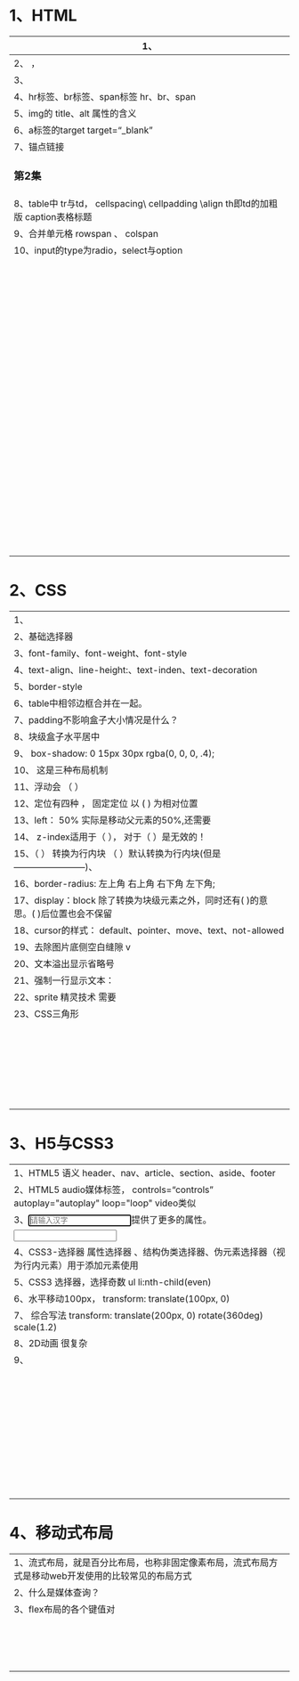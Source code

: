 # 1、HTML

| 1、<!DOCTYPE html>                                           |
| ------------------------------------------------------------ |
| 2、<html lang="en">               ，<html lang="zh-CN">      |
| 3、<meta charset="UTF-8" />                                  |
| 4、hr标签、br标签、span标签   hr、br、span                   |
| 5、img的   title、alt  属性的含义                            |
| 6、a标签的target                      target=“_blank”        |
| 7、锚点链接        <h3 id="two">第2集</h3>        <a href="#two"> |
| 8、table中 tr与td，    cellspacing\      cellpadding        \align       th即td的加粗版   caption表格标题 |
| 9、合并单元格 rowspan 、 colspan                             |
| 10、input的type为radio，select与option                       |
|                                                              |
|                                                              |
|                                                              |
|                                                              |
|                                                              |
|                                                              |
|                                                              |
|                                                              |
|                                                              |
|                                                              |
|                                                              |
|                                                              |
|                                                              |
|                                                              |
|                                                              |
|                                                              |
|                                                              |
|                                                              |
|                                                              |
|                                                              |
|                                                              |
|                                                              |
|                                                              |
|                                                              |
|                                                              |
|                                                              |
|                                                              |
|                                                              |
|                                                              |
|                                                              |
|                                                              |
|                                                              |
|                                                              |
|                                                              |
|                                                              |
|                                                              |
|                                                              |
|                                                              |
|                                                              |
|                                                              |
|                                                              |
|                                                              |
|                                                              |
|                                                              |
|                                                              |
|                                                              |
|                                                              |
|                                                              |
|                                                              |
|                                                              |
|                                                              |
|                                                              |
|                                                              |
|                                                              |
|                                                              |
|                                                              |
|                                                              |
|                                                              |
|                                                              |
|                                                              |
|                                                              |
|                                                              |
|                                                              |
|                                                              |
|                                                              |
|                                                              |
|                                                              |
|                                                              |
|                                                              |
|                                                              |
|                                                              |
|                                                              |
|                                                              |
|                                                              |
|                                                              |
|                                                              |
|                                                              |
|                                                              |
|                                                              |
|                                                              |
|                                                              |
|                                                              |
|                                                              |
|                                                              |
|                                                              |
|                                                              |
|                                                              |
|                                                              |
|                                                              |

# 2、CSS

|                                                              |
| ------------------------------------------------------------ |
| 1、<link rel="stylesheet" type="text/css" href="css文件路径"> |
| 2、基础选择器                                                |
| 3、font-family、font-weight、font-style                      |
| 4、text-align、line-height:、text-inden、text-decoration     |
| 5、border-style                                              |
| 6、table中相邻边框合并在一起。                               |
| 7、padding不影响盒子大小情况是什么？                         |
| 8、块级盒子水平居中                                          |
| 9、    box-shadow:   0     15px     30px  rgba(0, 0, 0, .4); |
| 10、  这是三种布局机制                                       |
| 11、浮动会 （            ）                                  |
| 12、定位有四种 ， 固定定位  以     (      )             为相对位置 |
| 13、left： 50% 实际是移动父元素的50%,还需要                  |
| 14、 z-index适用于（                    ），           对于（                ）是无效的！ |
| 15、（                        ）  转换为行内块   （                     ）默认转换为行内块(但是————————)、 |
| 16、border-radius: 左上角 右上角  右下角  左下角;            |
| 17、display：block 除了转换为块级元素之外，同时还有(                 )的意思。(                    )后位置也会不保留 |
| 18、cursor的样式： default、pointer、move、text、not-allowed |
| 19、去除图片底侧空白缝隙  v                                  |
| 20、文本溢出显示省略号                                       |
| 21、强制一行显示文本：                                       |
| 22、sprite 精灵技术   需要                                   |
| 23、CSS三角形                                                |
|                                                              |
|                                                              |
|                                                              |
|                                                              |
|                                                              |
|                                                              |
|                                                              |
|                                                              |
|                                                              |
|                                                              |
|                                                              |
|                                                              |
|                                                              |
|                                                              |
|                                                              |
|                                                              |
|                                                              |
|                                                              |
|                                                              |
|                                                              |
|                                                              |
|                                                              |
|                                                              |
|                                                              |
|                                                              |
|                                                              |

# 3、H5与CSS3

|                                                              |
| ------------------------------------------------------------ |
| 1、HTML5  语义  header、nav、article、section、aside、footer |
| 2、HTML5 audio媒体标签，  controls=“controls”             autoplay="autoplay"               loop="loop"  video类似 |
| 3、<input type="email" placeholder="请输入汉字" autofocus="autofocus" autocomplete="autocomplete"/>提供了更多的属性。 |
| <input type="email"/> <!-- 其中type也可以等于 url 、date、time、week、number、tel、search--> |
| 4、CSS3-选择器   属性选择器 、结构伪类选择器、伪元素选择器（视为行内元素）用于添加元素使用 |
| 5、CSS3 选择器，选择奇数      ul li:nth-child(even)          |
| 6、水平移动100px，             transform: translate(100px, 0) |
| 7、    综合写法                    transform:      translate(200px, 0)    rotate(360deg)     scale(1.2) |
| 8、2D动画 很复杂                                             |
| 9、                                                          |
|                                                              |
|                                                              |
|                                                              |
|                                                              |
|                                                              |
|                                                              |
|                                                              |
|                                                              |
|                                                              |
|                                                              |
|                                                              |
|                                                              |
|                                                              |
|                                                              |
|                                                              |
|                                                              |
|                                                              |
|                                                              |
|                                                              |
|                                                              |
|                                                              |
|                                                              |
|                                                              |
|                                                              |
|                                                              |
|                                                              |
|                                                              |
|                                                              |
|                                                              |
|                                                              |
|                                                              |
|                                                              |
|                                                              |
|                                                              |
|                                                              |
|                                                              |
|                                                              |
|                                                              |
|                                                              |

# 4、移动式布局

|                                                              |
| ------------------------------------------------------------ |
| 1、流式布局，就是百分比布局，也称非固定像素布局，流式布局方式是移动web开发使用的比较常见的布局方式 |
| 2、什么是媒体查询？                                          |
| 3、flex布局的各个键值对                                      |
|                                                              |
|                                                              |
|                                                              |
|                                                              |
|                                                              |
|                                                              |
|                                                              |
|                                                              |
|                                                              |
|                                                              |
|                                                              |
|                                                              |
|                                                              |
|                                                              |
|                                                              |
|                                                              |

